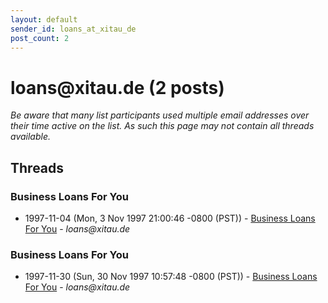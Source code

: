 ```yaml
---
layout: default
sender_id: loans_at_xitau_de
post_count: 2
---
```


# loans<span>@</span>xitau.de (2 posts)

_Be aware that many list participants used multiple email addresses over their time active on the list. As such this page may not contain all threads available._

## Threads

### Business Loans For You
+ 1997-11-04 (Mon, 3 Nov 1997 21:00:46 -0800 (PST)) - [Business Loans For You](/archive/1997/11/e38786da4fe8f74b2534eea5e9e148b75edf67e97d2a782c8fcd2d02fbf6a138) - _loans@xitau.de_

### Business Loans For You
+ 1997-11-30 (Sun, 30 Nov 1997 10:57:48 -0800 (PST)) - [Business Loans For You](/archive/1997/11/a2a025645179f04f73e8c48bfa5bb5c1aa30eca3191d09bbd2abacaf7f2fb8e0) - _loans@xitau.de_


